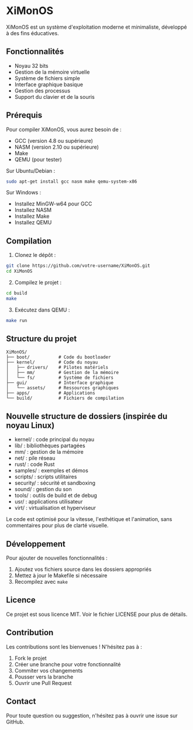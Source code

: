 # XiMonOS

XiMonOS est un système d'exploitation moderne et minimaliste, développé à des fins éducatives.

## Fonctionnalités

- Noyau 32 bits
- Gestion de la mémoire virtuelle
- Système de fichiers simple
- Interface graphique basique
- Gestion des processus
- Support du clavier et de la souris

## Prérequis

Pour compiler XiMonOS, vous aurez besoin de :

- GCC (version 4.8 ou supérieure)
- NASM (version 2.10 ou supérieure)
- Make
- QEMU (pour tester)

Sur Ubuntu/Debian :
```bash
sudo apt-get install gcc nasm make qemu-system-x86
```

Sur Windows :
- Installez MinGW-w64 pour GCC
- Installez NASM
- Installez Make
- Installez QEMU

## Compilation

1. Clonez le dépôt :
```bash
git clone https://github.com/votre-username/XiMonOS.git
cd XiMonOS
```

2. Compilez le projet :
```bash
cd build
make
```

3. Exécutez dans QEMU :
```bash
make run
```

## Structure du projet

```
XiMonOS/
├── boot/           # Code du bootloader
├── kernel/         # Code du noyau
│   ├── drivers/    # Pilotes matériels
│   ├── mm/         # Gestion de la mémoire
│   └── fs/         # Système de fichiers
├── gui/            # Interface graphique
│   └── assets/     # Ressources graphiques
├── apps/           # Applications
└── build/          # Fichiers de compilation
```

## Nouvelle structure de dossiers (inspirée du noyau Linux)

- kernel/ : code principal du noyau
- lib/ : bibliothèques partagées
- mm/ : gestion de la mémoire
- net/ : pile réseau
- rust/ : code Rust
- samples/ : exemples et démos
- scripts/ : scripts utilitaires
- security/ : sécurité et sandboxing
- sound/ : gestion du son
- tools/ : outils de build et de debug
- usr/ : applications utilisateur
- virt/ : virtualisation et hyperviseur

Le code est optimisé pour la vitesse, l'esthétique et l'animation, sans commentaires pour plus de clarté visuelle.

## Développement

Pour ajouter de nouvelles fonctionnalités :

1. Ajoutez vos fichiers source dans les dossiers appropriés
2. Mettez à jour le Makefile si nécessaire
3. Recompilez avec `make`

## Licence

Ce projet est sous licence MIT. Voir le fichier LICENSE pour plus de détails.

## Contribution

Les contributions sont les bienvenues ! N'hésitez pas à :

1. Fork le projet
2. Créer une branche pour votre fonctionnalité
3. Commiter vos changements
4. Pousser vers la branche
5. Ouvrir une Pull Request

## Contact

Pour toute question ou suggestion, n'hésitez pas à ouvrir une issue sur GitHub. 